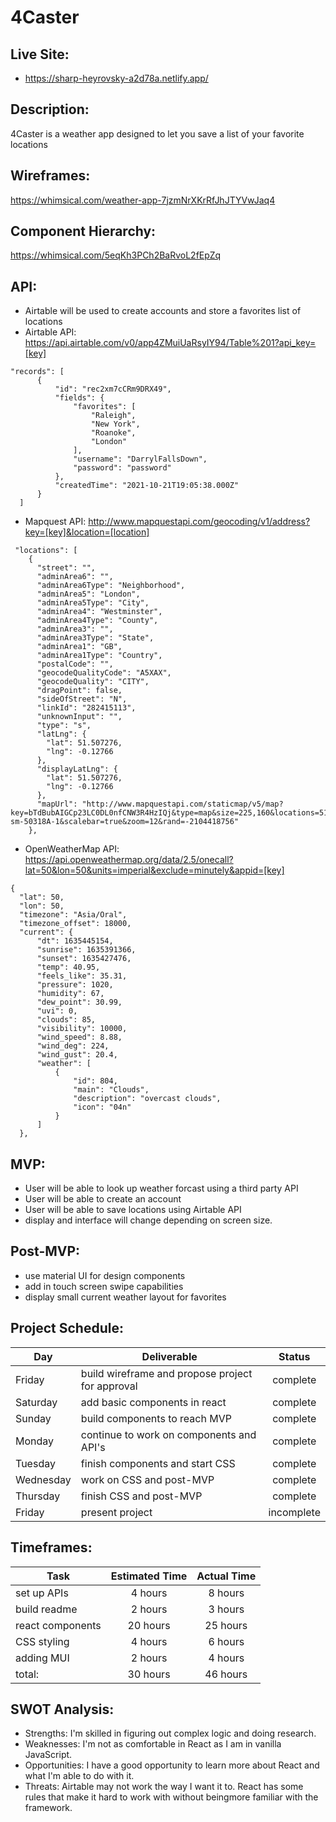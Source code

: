 # 4Caster

## Live Site:
  - https://sharp-heyrovsky-a2d78a.netlify.app/

## Description:

4Caster is a weather app designed to let you save a list of your favorite locations

## Wireframes:

https://whimsical.com/weather-app-7jzmNrXKrRfJhJTYVwJaq4

## Component Hierarchy:

https://whimsical.com/5eqKh3PCh2BaRvoL2fEpZq

## API:
  - Airtable will be used to create accounts and store a favorites list of locations
  - Airtable API: https://api.airtable.com/v0/app4ZMuiUaRsyIY94/Table%201?api_key=[key]

  ```
  "records": [
        {
            "id": "rec2xm7cCRm9DRX49",
            "fields": {
                "favorites": [
                    "Raleigh",
                    "New York",
                    "Roanoke",
                    "London"
                ],
                "username": "DarrylFallsDown",
                "password": "password"
            },
            "createdTime": "2021-10-21T19:05:38.000Z"
        }
    ]
  ```

  - Mapquest API: http://www.mapquestapi.com/geocoding/v1/address?key=[key]&location=[location]

  ```
   "locations": [
      {
        "street": "",
        "adminArea6": "",
        "adminArea6Type": "Neighborhood",
        "adminArea5": "London",
        "adminArea5Type": "City",
        "adminArea4": "Westminster",
        "adminArea4Type": "County",
        "adminArea3": "",
        "adminArea3Type": "State",
        "adminArea1": "GB",
        "adminArea1Type": "Country",
        "postalCode": "",
        "geocodeQualityCode": "A5XAX",
        "geocodeQuality": "CITY",
        "dragPoint": false,
        "sideOfStreet": "N",
        "linkId": "282415113",
        "unknownInput": "",
        "type": "s",
        "latLng": {
          "lat": 51.507276,
          "lng": -0.12766
        },
        "displayLatLng": {
          "lat": 51.507276,
          "lng": -0.12766
        },
        "mapUrl": "http://www.mapquestapi.com/staticmap/v5/map?key=bTdBubAIGCp23LC0DL0nfCNW3R4HzIQj&type=map&size=225,160&locations=51.507276,-0.12766|marker-sm-50318A-1&scalebar=true&zoom=12&rand=-2104418756"
      },
  ```

  - OpenWeatherMap API: https://api.openweathermap.org/data/2.5/onecall?lat=50&lon=50&units=imperial&exclude=minutely&appid=[key]

  ```
  {
    "lat": 50,
    "lon": 50,
    "timezone": "Asia/Oral",
    "timezone_offset": 18000,
    "current": {
        "dt": 1635445154,
        "sunrise": 1635391366,
        "sunset": 1635427476,
        "temp": 40.95,
        "feels_like": 35.31,
        "pressure": 1020,
        "humidity": 67,
        "dew_point": 30.99,
        "uvi": 0,
        "clouds": 85,
        "visibility": 10000,
        "wind_speed": 8.88,
        "wind_deg": 224,
        "wind_gust": 20.4,
        "weather": [
            {
                "id": 804,
                "main": "Clouds",
                "description": "overcast clouds",
                "icon": "04n"
            }
        ]
    },
  ```

## MVP:
  - User will be able to look up weather forcast using a third party API
  - User will be able to create an account
  - User will be able to save locations using Airtable API
  - display and interface will change depending on screen size. 

## Post-MVP:
  - use material UI for design components
  - add in touch screen swipe capabilities
  - display small current weather layout for favorites

## Project Schedule: 
| Day       | Deliverable                                         |   Status   |
| --------- | --------------------------------------------------- | :--------: |
|Friday     | build wireframe and propose project for approval    |complete|
|Saturday   | add basic components in react                       |complete|
|Sunday     | build components to reach MVP                       |complete|
|Monday     | continue to work on components and API's            |complete|
|Tuesday    | finish components and start CSS                     |complete|
|Wednesday  | work on CSS and post-MVP                            |complete|
|Thursday   | finish CSS and post-MVP                             |complete|
|Friday     | present project                                     |incomplete|

## Timeframes:
| Task            | Estimated Time | Actual Time |
| --------------- | :------------: | :---------: |
|set up APIs      | 4 hours        | 8 hours     |
|build readme     | 2 hours        | 3 hours     |
|react components | 20 hours       | 25 hours    |
|CSS styling      | 4 hours        | 6 hours     |
|adding MUI       | 2 hours        | 4 hours     |
|total:           | 30 hours       | 46 hours    |


## SWOT Analysis:
  - Strengths: I'm skilled in figuring out complex logic and doing research.
  - Weaknesses: I'm not as comfortable in React as I am in vanilla JavaScript.
  - Opportunities: I have a good opportunity to learn more about React and what I'm able to do with it.
  - Threats: Airtable may not work the way I want it to. React has some rules that make it hard to work with without beingmore familiar with the framework.